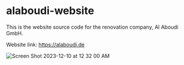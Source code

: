 # alaboudi-website

This is the website source code for the renovation company, Al Aboudi GmbH.

Website link: <https://alaboudi.de>

![Screen Shot 2023-12-10 at 12 32 00 AM](https://github.com/ZiyadBoshima/alaboudi-website/assets/137479354/71192c7b-3a34-4d7e-b954-b678d039c32a)
